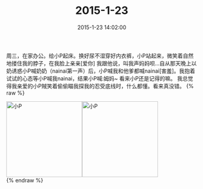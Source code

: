 ﻿---
title: "2015-1-23"
date: 2015-1-23 14:02:00
tags: 文字
categories: 妈妈
---
周三，在家办公。给小P起床。换好尿不湿穿好内衣裤，小P站起来，微笑着自然地搂住我的脖子，在我脸上亲亲[爱你]
我跟他说，叫我声妈妈呗...自从那天晚上以奶诱惑小P喊奶奶（nainai第一声）后，小P喊我和他爹都喊nainai[害羞]。我抱着试试的心态等小P喊我nainai，结果小P喊:姆妈~
看来小P还是记得的嘛。
我总觉得我亲爱的小P賊笑着偷偷瞄我探我的忍受底线时，什么都懂。看来真没错。
{% raw %}
<div style="width:500 px">
<div style="float:left; width:100 px"><img src="/images/微信图片_20171011080552.jpg" width="200" alt="小P"></div>
<div style="float:left; width:100 px"><img src="/images/微信图片_20171011080613.jpg" width="200" alt="小P"></div>
<div style="clear:both"></div>
</div>
{% endraw %}